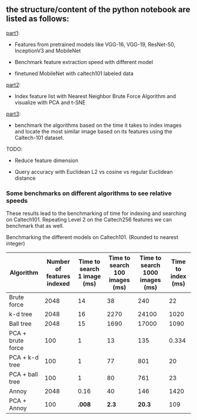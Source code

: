 ## the structure/content of the python notebook are listed as follows:

[part1](part1_feature_extraction.ipynb):

* Features from pretrained models like VGG-16, VGG-19, ResNet-50, InceptionV3 and MobileNet

* Benchmark feature extraction speed with different model 

* finetuned MobileNet with caltech101 labeled data


[part2](part2_similarity_search.ipynb): 

* Index feature list with Nearest Neighbor Brute Force Algorithm and visualize with PCA and t-SNE



[part3](part3_similarity_search.ipynb): 

* benchmark the algorithms based on the time it takes to index images and locate the most similar image based on its features using the Caltech-101 dataset.



TODO:

* Reduce feature dimension 

* Query accuracy with Euclidean L2  vs  cosine vs regular Euclidean distance

### Some benchmarks on different algorithms to see relative speeds

These results lead to the benchmarking of time for indexing and searching on Caltech101. Repeating Level 2 on the Caltech256 features we can benchmark that as well. 

Benchmarking the different models on Caltech101. (Rounded to nearest integer)

| Algorithm | Number of features indexed | Time to search 1 image (ms) | Time to search 100 images (ms)  | Time to search 1000 images (ms)  | Time to index (ms)    |
|-------------|----------------------------|------------------------|---------------------------|---|---|
| Brute force | 2048 | 14 | 38 | 240 | 22 | 
| k-d tree | 2048 | 16 | 2270 | 24100 | 1020    |
| Ball tree | 2048 | 15 | 1690 | 17000 | 1090   |
| PCA + brute force | 100 | 1 | 13 | 135 | 0.334   |
| PCA + k-d tree | 100 | 1 | 77 | 801 | 20   |
| PCA + ball tree | 100 | 1 | 80 | 761 |  23   |
| Annoy | 2048 | 0.16 | 40    | 146 | 1420 |
| PCA + Annoy | 100 | **.008** | **2.3**   | **20.3** | 109 | 



